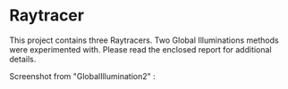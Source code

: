# Raytracer

This project contains three Raytracers. Two Global Illuminations methods were experimented with. Please read the enclosed report for additional details. 

Screenshot from "GlobalIllumination2" :
